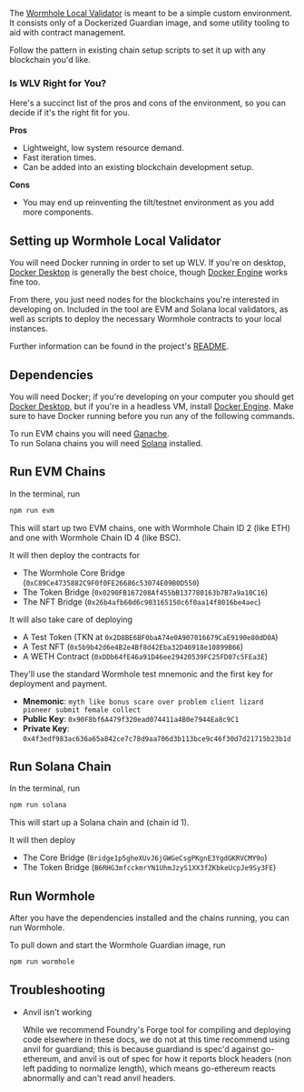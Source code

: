 
The [Wormhole Local Validator](https://github.com/wormhole-foundation/xdapp-book/tree/main/projects/wormhole-local-validator) is meant to be a simple custom environment. It consists only of a Dockerized Guardian image, and some utility tooling to aid with contract management. 

Follow the pattern in existing chain setup scripts to set it up with any blockchain you'd like.

### Is WLV Right for You?

Here's a succinct list of the pros and cons of the environment, so you can decide if it's the right fit for you.

**Pros**

- Lightweight, low system resource demand.
- Fast iteration times.
- Can be added into an existing blockchain development setup.

**Cons**

- You may end up reinventing the tilt/testnet environment as you add more components.

## Setting up Wormhole Local Validator

You will need Docker running in order to set up WLV. If you're on desktop, [Docker Desktop](https://docs.docker.com/get-docker/) is generally the best choice, though [Docker Engine](https://docs.docker.com/engine/) works fine too.

From there, you just need nodes for the blockchains you're interested in developing on. Included in the tool are EVM and Solana local validators, as well as scripts to deploy the necessary Wormhole contracts to your local instances.

Further information can be found in the project's [README](https://github.com/wormhole-foundation/xdapp-book/blob/main/projects/wormhole-local-validator/README.md).

## Dependencies

You will need Docker; if you're developing on your computer you should get [Docker Desktop](https://docs.docker.com/get-docker/), but if you're in a headless VM, install [Docker Engine](https://docs.docker.com/engine/). Make sure to have Docker running before you run any of the following commands.

To run EVM chains you will need [Ganache](https://github.com/trufflesuite/ganache#command-line-use).  
To run Solana chains you will need [Solana](https://docs.solana.com/cli/install-solana-cli-tools) installed.

## Run EVM Chains

In the terminal, run

```sh
npm run evm
``` 

This will start up two EVM chains, one with Wormhole Chain ID 2 (like ETH) and one with Wormhole Chain ID 4 (like BSC).

It will then deploy the contracts for

  - The Wormhole Core Bridge (`0xC89Ce4735882C9F0f0FE26686c53074E09B0D550`)
  - The Token Bridge (`0x0290FB167208Af455bB137780163b7B7a9a10C16`)
  - The NFT Bridge (`0x26b4afb60d6c903165150c6f0aa14f8016be4aec`)  

It will also take care of deploying

  - A Test Token (TKN at `0x2D8BE6BF0baA74e0A907016679CaE9190e80dD0A`)
  - A Test NFT (`0x5b9b42d6e4B2e4Bf8d42Eba32D46918e10899B66`)
  - A  WETH Contract (`0xDDb64fE46a91D46ee29420539FC25FD07c5FEa3E`)

They'll use the standard Wormhole test mnemonic and the first key for deployment and payment.

- **Mnemonic**: `myth like bonus scare over problem client lizard pioneer submit female collect`
- **Public Key**: `0x90F8bf6A479f320ead074411a4B0e7944Ea8c9C1` 
- **Private Key**: `0x4f3edf983ac636a65a842ce7c78d9aa706d3b113bce9c46f30d7d21715b23b1d`

## Run Solana Chain

In the terminal, run

```sh
npm run solana
``` 
This will start up a Solana chain and (chain id 1).

<!-- 
TODO: Add emitter registrations for token bridge.
-->

It will then deploy 
- The Core Bridge (`Bridge1p5gheXUvJ6jGWGeCsgPKgnE3YgdGKRVCMY9o`)
- The Token Bridge (`B6RHG3mfcckmrYN1UhmJzyS1XX3fZKbkeUcpJe9Sy3FE`)


## Run Wormhole

After you have the dependencies installed and the chains running, you can run Wormhole.

To pull down and start the Wormhole Guardian image, run

```sh
npm run wormhole
```

## Troubleshooting

- Anvil isn't working  

  While we recommend Foundry's Forge tool for compiling and deploying code elsewhere in these docs, we do not at this time recommend using anvil for guardiand; this is because guardiand is spec'd against go-ethereum, and anvil is out of spec for how it reports block headers (non left padding to normalize length), which means go-ethereum reacts abnormally and can't read anvil headers.
